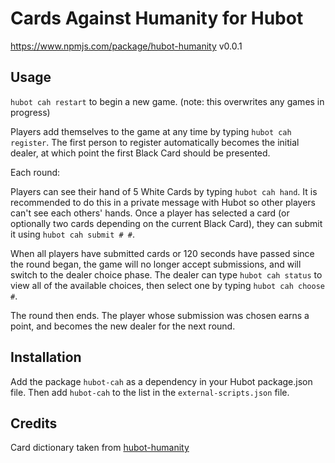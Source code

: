 # Cards Against Humanity for Hubot

https://www.npmjs.com/package/hubot-humanity
v0.0.1

## Usage

`hubot cah restart` to begin a new game. (note: this overwrites any games in progress)

Players add themselves to the game at any time by typing `hubot cah register`. The first person to register automatically becomes the initial dealer, at which point the first Black Card should be presented.

Each round:

Players can see their hand of 5 White Cards by typing `hubot cah hand`. It is recommended to do this in a private message with Hubot so other players can't see each others' hands. Once a player has selected a card (or optionally two cards depending on the current Black Card), they can submit it using `hubot cah submit # #`.

When all players have submitted cards or 120 seconds have passed since the round began, the game will no longer accept submissions, and will switch to the dealer choice phase. The dealer can type `hubot cah status` to view all of the available choices, then select one by typing `hubot cah choose #`.

The round then ends. The player whose submission was chosen earns a point, and becomes the new dealer for the next round.

## Installation

Add the package `hubot-cah` as a dependency in your Hubot package.json file. Then add `hubot-cah` to the list in the `external-scripts.json` file.

## Credits

Card dictionary taken from [hubot-humanity](https://github.com/jakswa/hubot-humanity) 
